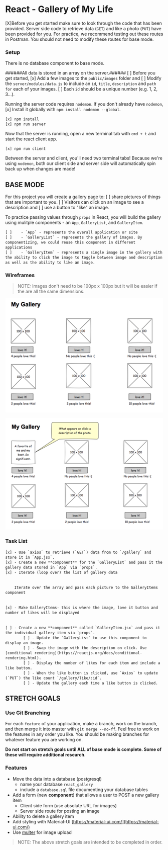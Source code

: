 # React - Gallery of My Life

[X]Before you get started make sure to look through the code that has been provided. Server side code to retrieve data (`GET`) and like a photo (`PUT`) have been provided for you. For practice, we recommend testing out these routes in Postman. You should not need to modify these routes for base mode.

### Setup

There is no database component to base mode. 

######All data is stored in an array on the server.######
[ ] Before you get started, 
        [x] Add a few images to the `public/images` folder and 
        [ ] Modify the `server/modules/data.js` to include an `id`, `title`, `description` and `path for` each of your images. 
        [ ] Each `id` should be a unique number (e.g. 1, 2, 3...).

Running the server code requires `nodemon`. If you don't already have `nodemon`, 
[x] Install it globally with `npm install nodemon --global`.

```
[x] npm install
[x] npm run server
```

Now that the server is running, open a new terminal tab with `cmd + t` and start the react client app.

```
[x] npm run client
```

Between the server and client, you'll need two terminal tabs! Because we're using `nodemon`, both our client side and server side will automatically spin back up when changes are made!

## BASE MODE

For this project you will create a gallery page to:
    [ ] share pictures of things that are important to you. 
    [ ] Visitors can click on an image to see a description and 
    [ ] use a button to "like" an image. 

To practice passing values through `props` in React, you will build the gallery using mulitple components - an `App`, `GalleryList`, and `GalleryItem`.

    [ ]    - `App` - represents the overall application or site 
    [ ]    - `GalleryList` - represents the gallery of images. By componentizing, we could reuse this component in different applications
    [ ]    - `GalleryItem` - represents a single image in the gallery with the ability to click the image to toggle between image and description as well as the ability to like an image.

### Wireframes

> NOTE: Images don't need to be 100px x 100px but it will be easier if the are all the same dimensions.

![mockup one](wireframes/first-mockup.png)

![mockup two](wireframes/second-mockup.png)

### Task List
    [x] - Use `axios` to retrieve (`GET`) data from to `/gallery` and store it in `App.jsx`.
    [x] - Create a new **component** for the `GalleryList` and pass it the gallery data stored in `App` via `props`.
    [x] - Iterate (loop over) the list of gallery data
 

        Iterate over the array and pass each picture to the GalleryItems component


    [x] - Make GalleryItems- this is where the image, love it button and number of likes will be displayed


    [ ] - Create a new **component** called `GalleryItem.jsx` and pass it the individual gallery item via `props`. 
            [ ] - Update the `GalleryList` to use this component to display an image.
            [ ] - Swap the image with the description on click. Use [conditional rendering](https://reactjs.org/docs/conditional-rendering.html).
            [ ] - Display the number of likes for each item and include a like button.
            [ ] - When the like button is clicked, use `Axios` to update (`PUT`) the like count `/gallery/like/:id`.
            [ ] - Update the gallery each time a like button is clicked.



## STRETCH GOALS

### Use Git Branching

For each `feature` of your application, make a branch, work on the branch, and then merge it into master with `git merge --no-ff`. Feel free to work on the features in any order you like. You should be making branches for whatever feature you are working on.

**Do not start on stretch goals until ALL of base mode is complete. Some of these will require additional research.**

### Features

- Move the data into a database (postgresql)
    - name your database `react_gallery`
    - include a `database.sql` file documenting your database tables
- Add a form (new **component**) that allows a user to POST a new gallery item
  - Client side form (use absolute URL for images)
  - Server side route for posting an image
- Ability to delete a gallery item
- Add styling with Material-UI [https://material-ui.com/](https://material-ui.com/)
- Use [multer](https://github.com/expressjs/multer) for image upload 

> NOTE: The above stretch goals are intended to be completed in order.
